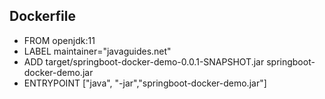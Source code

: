 ## Dockerfile

* FROM openjdk:11
* LABEL maintainer="javaguides.net"
* ADD target/springboot-docker-demo-0.0.1-SNAPSHOT.jar springboot-docker-demo.jar
* ENTRYPOINT ["java", "-jar","springboot-docker-demo.jar"]
